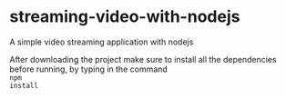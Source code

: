 # streaming-video-with-nodejs
A simple video streaming application with nodejs

After downloading the project make sure to install all the dependencies before running, by typing in the command <br />
<code>npm install</code>
